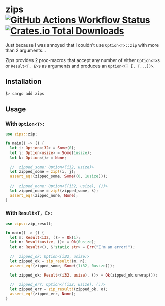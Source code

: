 # zips [![GitHub Actions Workflow Status](https://img.shields.io/github/actions/workflow/status/cartercanedy/zips/test.yml?style=for-the-badge&label=tests)](https://github.com/cartercanedy/zips/actions/workflows/test.yml/) [![Crates.io Total Downloads](https://img.shields.io/crates/d/zips?style=for-the-badge&label=downloads)](https://crates.io/crates/zips)
Just because I was annoyed that I couldn't use `Option<T>::zip` with more than 2 arguments...

Zips provides 2 proc-macros that accept any number of either `Option<T>`s or `Result<T, E>`s as arguments and produces an `Option<(T [, T...])>`.

## Installation
```sh
$> cargo add zips
```

## Usage

### With `Option<T>`:
```rust
use zips::zip;

fn main() -> () {
  let i: Option<i32> = Some(0);
  let j: Option<usize> = Some(1usize);
  let k: Option<()> = None;
 
  //  zipped_some: Option<(i32, usize)>
  let zipped_some = zip!(i, j);
  assert_eq!(zipped_some, Some((0, 1usize)));
 
  //  zipped_none: Option<((i32, usize), ())>
  let zipped_none = zip!(zipped_some, k);
  assert_eq!(zipped_none, None);
}
```

### With `Result<T, E>`:
```rust
use zips::zip_result;

fn main() -> () {
  let m: Result<i32, ()> = Ok(1);
  let n: Result<usize, ()> = Ok(0usize);
  let o: Result<(), &'static str> = Err("I'm an error!");
 
  //  zipped_ok: Option<(i32, usize)>
  let zipped_ok = zip_result!(m, n);
  assert_eq!(zipped_some, Some((1i32, 0usize)));

  let zipped_ok: Result<(i32, usize), ()> = Ok(zipped_ok.unwrap());
 
  //  zipped_err: Option<((i32, usize), ())>
  let zipped_err = zip_result!(zipped_ok, o);
  assert_eq!(zipped_err, None);
}
```

